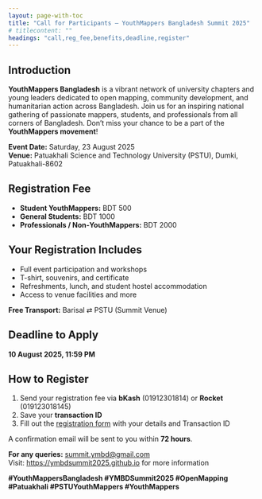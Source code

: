 ```yaml
---
layout: page-with-toc
title: "Call for Participants – YouthMappers Bangladesh Summit 2025"
# titlecontent: ""
headings: "call,reg_fee,benefits,deadline,register"
---
```


<h2 id="call">Introduction</h2>

<p><strong>YouthMappers Bangladesh</strong> is a vibrant network of university chapters and young leaders dedicated to open mapping, community development, and humanitarian action across Bangladesh. Join us for an inspiring national gathering of passionate mappers, students, and professionals from all corners of Bangladesh. Don’t miss your chance to be a part of the <strong>YouthMappers movement</strong>!</p>

<strong>Event Date:</strong> Saturday, 23 August 2025<br>
<strong>Venue:</strong> Patuakhali Science and Technology University (PSTU), Dumki, Patuakhali-8602

<h2 id="reg_fee">Registration Fee</h2>
<ul>
  <li><strong>Student YouthMappers:</strong> BDT 500</li>
  <li><strong>General Students:</strong> BDT 1000</li>
  <li><strong>Professionals / Non‑YouthMappers:</strong> BDT 2000</li>
</ul>
<!-- <p><strong>Registration Link:</strong> <a href="https://forms.gle/ya6K1eXGgyNNe2xHA" target="_blank">https://forms.gle/ya6K1eXGgyNNe2xHA</a></p> -->

<h2 id="benefits">Your Registration Includes</h2>
<ul>
  <li>Full event participation and workshops</li>
  <li>T-shirt, souvenirs, and certificate</li>
  <li>Refreshments, lunch, and student hostel accommodation</li>
  <li>Access to venue facilities and more</li>
</ul>
<p><strong>Free Transport:</strong> Barisal ⇄ PSTU (Summit Venue)</p>

<h2 id="deadline">Deadline to Apply</h2>
<p><strong>10 August 2025, 11:59 PM</strong></p>

<h2 id="register">How to Register</h2>
<ol>
  <li>Send your registration fee via <strong>bKash</strong> (01912301814) or <strong>Rocket</strong> (019123018145)</li>
  <li>Save your <strong>transaction ID</strong></li>
  <li>Fill out the <a href="https://forms.gle/ya6K1eXGgyNNe2xHA" target="_blank">registration form</a> with your details and Transaction ID</li>
</ol>
<p>A confirmation email will be sent to you within <strong>72 hours</strong>.</p>

<p><strong>For any queries:</strong> <a href="mailto:summit.ymbd@gmail.com">summit.ymbd@gmail.com</a><br>
Visit: <a href="https://ymbdsummit2025.github.io/" target="_blank">https://ymbdsummit2025.github.io</a> for more information</p>

<p><strong>#YouthMappersBangladesh #YMBDSummit2025 #OpenMapping #Patuakhali #PSTUYouthMappers #YouthMappers</strong></p>

